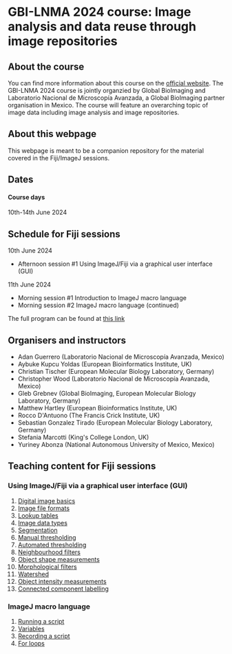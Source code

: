 # GBI-LNMA 2024 course: Image analysis and data reuse through image repositories

## About the course

You can find more information about this course on the [official website](https://globalbioimaging.org/international-training-courses/gbi-lnma-2024-course). The GBI-LNMA 2024 course is jointly organzied by Global BioImaging and Laboratorio Nacional de Microscopía Avanzada, a Global BioImaging partner organisation in Mexico. The course will feature an overarching topic of image data including image analysis and image repositories. 

## About this webpage

This webpage is meant to be a companion repository for the material covered in the Fiji/ImageJ sessions.

## Dates 

#### Course days

10th-14th June 2024

## Schedule for Fiji sessions

10th June 2024
- Afternoon session #1 Using ImageJ/Fiji via a graphical user interface (GUI)

11th June 2024
- Morning session #1 Introduction to ImageJ macro language
- Morning session #2 ImageJ macro language (continued)

The full program can be found at [this link](https://globalbioimaging.org/user/pages/03.international-training-courses/gbi-lnma-2024-course/Course%20Program%20(modules).pdf)

## Organisers and instructors

- Adan Guerrero (Laboratorio Nacional de Microscopía Avanzada, Mexico)
- Aybuke Kupcu Yoldas (European Bioinformatics Institute, UK)
- Christian Tischer (European Molecular Biology Laboratory, Germany)
- Christopher Wood (Laboratorio Nacional de Microscopía Avanzada, Mexico)
- Gleb Grebnev (Global BioImaging, European Molecular Biology Laboratory, Germany)
- Matthew Hartley (European Bioinformatics Institute, UK)
- Rocco D'Antuono (The Francis Crick Institute, UK)
- Sebastian Gonzalez Tirado (European Molecular Biology Laboratory, Germany)
- Stefania Marcotti (King's College London, UK)
- Yuriney Abonza (National Autonomous University of Mexico, Mexico)

## Teaching content for Fiji sessions

### Using ImageJ/Fiji via a graphical user interface (GUI)

1. [Digital image basics](https://neubias.github.io/training-resources/pixels/index.html)
2. [Image file formats](https://neubias.github.io/training-resources/image_file_formats/index.html)
3. [Lookup tables](https://neubias.github.io/training-resources/lut/index.html)
4. [Image data types](https://neubias.github.io/training-resources/datatypes/index.html)
5. [Segmentation](https://neubias.github.io/training-resources/segmentation/index.html)
6. [Manual thresholding](https://neubias.github.io/training-resources/binarization/index.html)
7. [Automated thresholding](https://neubias.github.io/training-resources/auto_threshold/index.html)
8. [Neighbourhood filters](https://neubias.github.io/training-resources/filter_neighbourhood/index.html)
9. [Object shape measurements](https://neubias.github.io/training-resources/measure_shapes/index.html)
10. [Morphological filters](https://neubias.github.io/training-resources/filter_morphological/index.html)
11. [Watershed](https://neubias.github.io/training-resources/watershed/index.html)
12. [Object intensity measurements](https://neubias.github.io/training-resources/measure_intensities/index.html)
13. [Connected component labelling](https://neubias.github.io/training-resources/connected_components/index.html)


### ImageJ macro language
1. [Running a script](https://neubias.github.io/training-resources/script_run/index.html)
2. [Variables](https://neubias.github.io/training-resources/script_variables/index.html)
3. [Recording a script](https://neubias.github.io/training-resources/script_record/index.html)
4. [For loops](https://neubias.github.io/training-resources/script_for_loop/index.html)